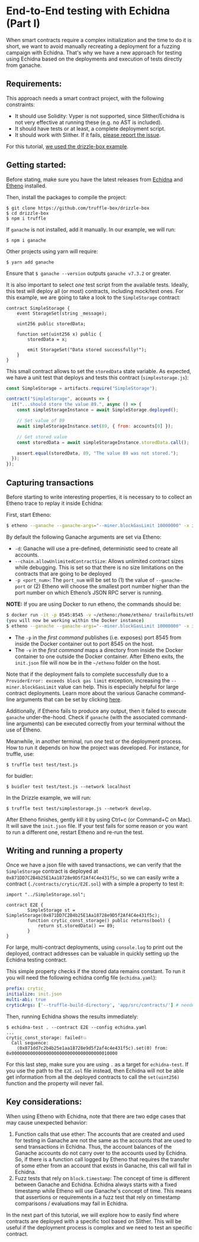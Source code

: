 # End-to-End testing with Echidna (Part I)

When smart contracts require a complex initialization and the time to do it is short, we want to avoid manually recreating a deployment for a fuzzing campaign with Echidna. That's why we have a new approach for testing using Echidna based on the deployments and execution of tests directly from ganache.

## Requirements:

This approach needs a smart contract project, with the following constraints:

* It should use Solidity: Vyper is not supported, since Slither/Echidna is not very effective at running these (e.g. no AST is included). 
* It should have tests or at least, a complete deployment script. 
* It should work with Slither. If it fails, [please report the issue](https://github.com/crytic/slither).

For this tutorial, [we used the drizzle-box example](https://github.com/truffle-box/drizzle-box). 

## Getting started:

Before stating, make sure you have the latest releases from [Echidna](https://github.com/crytic/echidna/releases) and [Etheno](https://github.com/crytic/etheno/releases) installed.

Then, install the packages to compile the project:

```
$ git clone https://github.com/truffle-box/drizzle-box
$ cd drizzle-box
$ npm i truffle
```

If `ganache` is not installed, add it manually. In our example, we will run: 

```
$ npm i ganache
```

Other projects using yarn will require:

```
$ yarn add ganache
```

Ensure that `$ ganache --version` outputs `ganache v7.3.2` or greater.

It is also important to select *one* test script from the available tests. Ideally, this test will deploy all (or most) contracts, including mock/test ones. For this example, we are going to take a look to the `SimpleStorage` contract:

```solidity
contract SimpleStorage {
    event StorageSet(string _message);

    uint256 public storedData;

    function set(uint256 x) public {
        storedData = x;

        emit StorageSet("Data stored successfully!");
    }
}
```

This small contract allows to set the `storedData` state variable. As expected, we have a unit test that deploys and tests this contract (`simplestorage.js`):

```js
const SimpleStorage = artifacts.require("SimpleStorage");

contract("SimpleStorage", accounts => {
  it("...should store the value 89.", async () => {
    const simpleStorageInstance = await SimpleStorage.deployed();

    // Set value of 89
    await simpleStorageInstance.set(89, { from: accounts[0] });

    // Get stored value
    const storedData = await simpleStorageInstance.storedData.call();

    assert.equal(storedData, 89, "The value 89 was not stored.");
  });
});
```

## Capturing transactions

Before starting to write interesting properties, it is necessary to to collect an Etheno trace to replay it inside Echidna:

First, start Etheno: 

```bash
$ etheno --ganache --ganache-args="--miner.blockGasLimit 10000000" -x init.json
```

By default the following Ganache arguments are set via Etheno:
- `-d`: Ganache will use a pre-defined, deterministic seed to create all accounts.
- `--chain.allowUnlimitedContractSize`: Allows unlimited contract sizes while debugging. This is set so that there is no size limitations on the contracts that are going to be deployed
- `-p <port_num>`: The `port_num` will be set to (1) the value of `--ganache-port` or (2) Etheno will choose the smallest port number higher than the port number on which Etheno’s JSON RPC server is running.

**NOTE:** If you are using Docker to run etheno, the commands should be:

```bash
$ docker run -it -p 8545:8545 -v ~/etheno:/home/etheno/ trailofbits/etheno
(you will now be working within the Docker instance)
$ etheno --ganache --ganache-args="--miner.blockGasLimit 10000000" -x init.json
```
- The `-p` in the _first command_ publishes (i.e. exposes) port 8545 from inside the Docker container out to port 8545 on the host.
- The `-v` in the _first command_ maps a directory from inside the Docker container to one outside the Docker container. After Etheno exits, the `init.json` file will now be in the `~/etheno` folder on the host.



Note that if the deployment fails to complete successfully due to a `ProviderError: exceeds block gas limit` exception, increasing the `--miner.blockGasLimit` value can help.
This is especially helpful for large contract deployments. Learn more about the various Ganache command-line arguments that can be set by clicking [here](https://www.npmjs.com/package/ganache). 

Additionally, if Etheno fails to produce any output, then it failed to execute `ganache` under-the-hood. Check if `ganache` (with the associated command-line arguments) can be executed correctly from your terminal without the use of Etheno.

Meanwhile, in another terminal, run *one* test or the deployment process. How to run it depends on how the project was developed. For instance, for truffle, use:

```
$ truffle test test/test.js
```

for buidler:

```
$ buidler test test/test.js --network localhost
```

In the Drizzle example, we will run:

```
$ truffle test test/simplestorage.js --network develop.
```

After Etheno finishes, gently kill it by using Ctrl+c (or Command+C on Mac). It will save the `init.json` file. If your test fails for some reason or you want to run a different one, restart Etheno and re-run the test.

## Writing and running a property

Once we have a json file with saved transactions, we can verify that the `SimpleStorage` contract is deployed at `0x871DD7C2B4b25E1Aa18728e9D5f2Af4C4e431f5c`, so we can easily write a contract (`./contracts/crytic/E2E.sol`) with a simple a property to test it:

```solidity
import "../SimpleStorage.sol";

contract E2E {
        SimpleStorage st = SimpleStorage(0x871DD7C2B4b25E1Aa18728e9D5f2Af4C4e431f5c);
        function crytic_const_storage() public returns(bool) {
            return st.storedData() == 89;
        }
}
```

For large, multi-contract deployments, using `console.log` to print out the deployed, contract addresses can be valuable in quickly setting up the Echidna testing contract.

This simple property checks if the stored data remains constant. To run it you will need the following echidna config file (`echidna.yaml`):

```yaml
prefix: crytic_
initialize: init.json
multi-abi: true
cryticArgs: ['--truffle-build-directory', 'app/src/contracts/'] # needed by drizzle
```

Then, running Echidna shows the results immediately: 

```
$ echidna-test . --contract E2E --config echidna.yaml
...
crytic_const_storage: failed!💥  
  Call sequence:
    (0x871dd7c2b4b25e1aa18728e9d5f2af4c4e431f5c).set(0) from: 0x0000000000000000000000000000000000010000
```

For this last step, make sure you are using `.` as a target for `echidna-test`. If you use the path to the `E2E.sol` file instead, then Echidna will not be able get information from all the deployed contracts to call the `set(uint256)` function and the property will never fail.

## Key considerations:
When using Etheno with Echidna, note that there are two edge cases that may cause unexpected behavior:
1. Function calls that use ether: The accounts that are created and used for testing in Ganache are not the same as the accounts that are used to send transactions in Echidna. Thus, the account balances of the Ganache accounts do not carry over to the accounts used by Echidna. So, if there is a function call logged by Etheno that requires the transfer of some ether from an account that exists in Ganache, this call will fail in Echidna.
2. Fuzz tests that rely on `block.timestamp`: The concept of time is different between Ganache and Echidna. Echidna always starts with a fixed timestamp while Etheno will use Ganache's concept of time. This means that assertions or requirements in a fuzz test that rely on timestamp comparisons / evaluations may fail in Echidna. 

In the next part of this tutorial, we will explore how to easily find where contracts are deployed with a specific tool based on Slither. This will be useful if the deployment process is complex and we need to test an specific contract.
